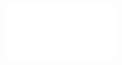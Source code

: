 <html>
	
  <head>
  </head>  
  
  
  <body>
<iframe src="//player.bilibili.com/player.html?aid=92191094&bvid=BV1b7411N798&cid=235888729&page=1" scrolling="no" border="0" frameborder="no" framespacing="0" allowfullscreen="true"> </iframe>   
  </body>
  
  
</html>
